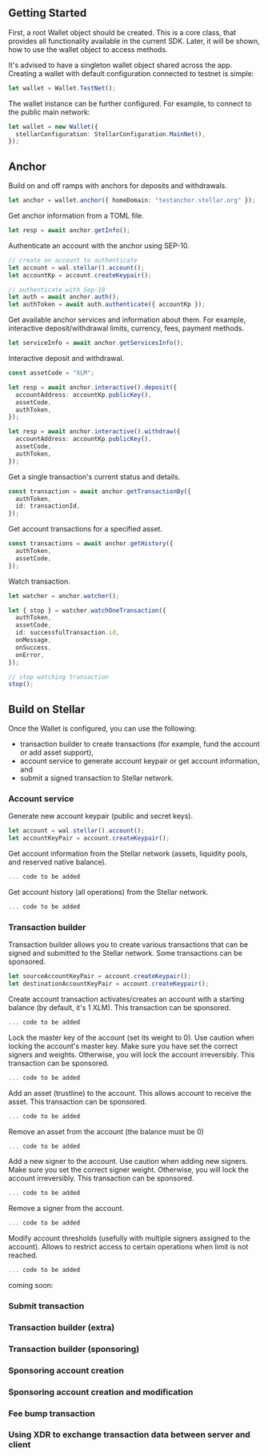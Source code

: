 ## Getting Started

First, a root Wallet object should be created. This is a core class, that provides all functionality available in the current SDK. Later, it will be shown, how to use the wallet object to access methods.

It's advised to have a singleton wallet object shared across the app.  
Creating a wallet with default configuration connected to testnet is simple:

```typescript
let wallet = Wallet.TestNet();
```

The wallet instance can be further configured. For example, to connect to the public main network:

```typescript
let wallet = new Wallet({
  stellarConfiguration: StellarConfiguration.MainNet(),
});
```

## Anchor

Build on and off ramps with anchors for deposits and withdrawals.

```typescript
let anchor = wallet.anchor({ homeDomain: "testanchor.stellar.org" });
```

Get anchor information from a TOML file.

```typescript
let resp = await anchor.getInfo();
```

Authenticate an account with the anchor using SEP-10.

```typescript
// create an account to authenticate
let account = wal.stellar().account();
let accountKp = account.createKeypair();

// authenticate with Sep-10
let auth = await anchor.auth();
let authToken = await auth.authenticate({ accountKp });
```

Get available anchor services and information about them. For example, interactive deposit/withdrawal limits, currency, fees, payment methods.

```typescript
let serviceInfo = await anchor.getServicesInfo();
```

Interactive deposit and withdrawal.

```typescript
const assetCode = "XLM";

let resp = await anchor.interactive().deposit({
  accountAddress: accountKp.publicKey(),
  assetCode,
  authToken,
});

let resp = await anchor.interactive().withdraw({
  accountAddress: accountKp.publicKey(),
  assetCode,
  authToken,
});
```

Get a single transaction's current status and details.

```typescript
const transaction = await anchor.getTransactionBy({
  authToken,
  id: transactionId,
});
```

Get account transactions for a specified asset.

```typescript
const transactions = await anchor.getHistory({
  authToken,
  assetCode,
});
```

Watch transaction.

```typescript
let watcher = anchor.watcher();

let { stop } = watcher.watchOneTransaction({
  authToken,
  assetCode,
  id: successfulTransaction.id,
  onMessage,
  onSuccess,
  onError,
});

// stop watching transaction
stop();
```

## Build on Stellar

Once the Wallet is configured, you can use the following:

- transaction builder to create transactions (for example, fund the account or add asset support),
- account service to generate account keypair or get account information, and
- submit a signed transaction to Stellar network.

### Account service

Generate new account keypair (public and secret keys).

```typescript
let account = wal.stellar().account();
let accountKeyPair = account.createKeypair();
```

Get account information from the Stellar network (assets, liquidity pools, and reserved native balance).

```typescript
... code to be added
```

Get account history (all operations) from the Stellar network.

```typescript
... code to be added
```

### Transaction builder

Transaction builder allows you to create various transactions that can be signed and submitted to the Stellar network.
Some transactions can be sponsored.

```typescript
let sourceAccountKeyPair = account.createKeypair();
let destinationAccountKeyPair = account.createKeypair();
```

Create account transaction activates/creates an account with a starting balance (by default, it's 1 XLM). This transaction can be sponsored.

```typescript
... code to be added
```

Lock the master key of the account (set its weight to 0). Use caution when locking the account's master key. Make sure you have set the correct signers and weights. Otherwise, you will lock the account irreversibly. This transaction can be
sponsored.

```typescript
... code to be added
```

Add an asset (trustline) to the account. This allows account to receive the asset. This transaction can be sponsored.

```typescript
... code to be added
```

Remove an asset from the account (the balance must be 0)

```typescript
... code to be added
```

Add a new signer to the account. Use caution when adding new signers. Make sure you set the correct signer weight.
Otherwise, you will lock the account irreversibly. This transaction can be sponsored.

```typescript
... code to be added
```

Remove a signer from the account.

```typescript
... code to be added
```

Modify account thresholds (usefully with multiple signers assigned to the account). Allows to restrict access to certain
operations when limit is not reached.

```typescript
... code to be added
```

coming soon:

### Submit transaction

### Transaction builder (extra)

### Transaction builder (sponsoring)

### Sponsoring account creation

### Sponsoring account creation and modification

### Fee bump transaction

### Using XDR to exchange transaction data between server and client

